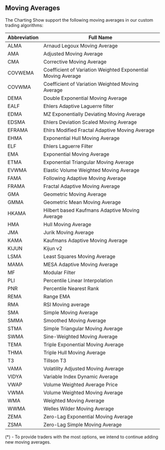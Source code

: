 ## Moving Averages

The Charting Show support the following moving averages in our custom trading algorithms:

| Abbreviation | Full Name                                                    |
| ------------ | ------------------------------------------------------------ |
| ALMA         | Arnaud Legoux Moving Average                                 |
| AMA          | Adjusted Moving Average                                      |
| CMA          | Corrective Moving Average                                    |
| COVWEMA      | Coefficient of Variation Weighted Exponential Moving Average |
| COVWMA       | Coefficient of Variation Weighted Moving Average             |
| DEMA         | Double Exponential Moving Average                            |
| EALF         | Ehlers Adaptive Laguerre filter                              |
| EDMA         | MZ Exponentially Deviating Moving Average                    |
| EDSMA        | Ehlers Deviation Scaled Moving Average                       |
| EFRAMA       | Ehlrs Modified Fractal Adaptive Moving Average               |
| EHMA         | Exponential Hull Moving Average                              |
| ELF          | Ehlers Laguerre Filter                                       |
| EMA          | Exponential Moving Average                                   |
| ETMA         | Exponential Triangular Moving Average                        |
| EVWMA        | Elastic Volume Weighted Moving Average                       |
| FAMA         | Following Adaptive Moving Average                            |
| FRAMA        | Fractal Adaptive Moving Average                              |
| GMA          | Geometric Moving Average                                     |
| GMMA         | Geometric Mean Moving Average                                |
| HKAMA        | Hilbert based Kaufmans Adaptive Moving Average               |
| HMA          | Hull Moving Average                                          |
| JMA          | Jurik Moving Average                                         |
| KAMA         | Kaufmans Adaptive Moving Average                             |
| KIJUN        | Kijun v2                                                     |
| LSMA         | Least Squares Moving Average                                 |
| MAMA         | MESA Adaptive Moving Average                                 |
| MF           | Modular Filter                                               |
| PLI          | Percentile Linear Interpolation                              |
| PNR          | Percentile Nearest Rank                                      |
| REMA         | Range EMA                                                    |
| RMA          | RSI Moving average                                           |
| SMA          | Simple Moving Average                                        |
| SMMA         | Smoothed Moving Average                                      |
| STMA         | Simple Triangular Moving Average                             |
| SWMA         | Sine-Weighted Moving Average                                 |
| TEMA         | Triple Exponential Moving Average                            |
| THMA         | Triple Hull Moving Average                                   |
| T3           | Tillson T3                                                   |
| VAMA         | Volatility Adjusted Moving Average                           |
| VIDYA        | Variable Index Dynamic Average                               |
| VWAP         | Volume Weighted Average Price                                |
| VWMA         | Volume Weighted Moving Average                               |
| WMA          | Weighted Moving Average                                      |
| WWMA         | Welles Wilder Moving Average                                 |
| ZEMA         | Zero-Lag Exponential Moving Average                          |
| ZSMA         | Zero-Lag Simple Moving Average                               |

(\*) - To provide traders with the most options, we intend to continue adding new moving averages.
